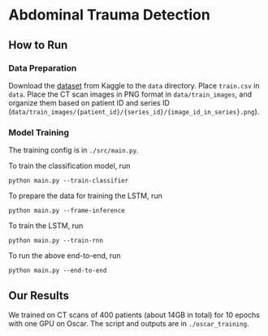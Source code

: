 # Abdominal Trauma Detection

## How to Run

### Data Preparation

Download the [dataset](https://www.kaggle.com/competitions/rsna-2023-abdominal-trauma-detection) from Kaggle to the `data` directory. Place `train.csv` in `data`. Place the CT scan images in PNG format in `data/train_images`, and organize them based on patient ID and series ID (`data/train_images/{patient_id}/{series_id}/{image_id_in_series}.png`).

### Model Training

The training config is in `./src/main.py`.

To train the classification model, run

```
python main.py --train-classifier
```

To prepare the data for training the LSTM, run

```
python main.py --frame-inference
```

To train the LSTM, run

```
python main.py --train-rnn
```

To run the above end-to-end, run

```
python main.py --end-to-end
```

## Our Results

We trained on CT scans of 400 patients (about 14GB in total) for 10 epochs with one GPU on Oscar. The script and outputs are in `./oscar_training`.